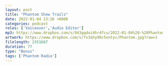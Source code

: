 ```yaml
---
layout: post
title: "Phantom Show Trails"
date: 2022-01-04 13:26 +0000
categories: podcast
roles: ['Voiceover','Audio Editor']
mp3: https://www.dropbox.com/s/943gqdxi4hr4fcu/2022-01-04%20-%20Phantom%20Show%20Trails.mp3?raw=1
artwork: https://www.dropbox.com/s/fv3ahy90c5ontyc/Phantom.jpg?raw=1
filelength: 2351687
duration: 77
type: "Bonus"
tags: ['Phantom Radio']
---
```

